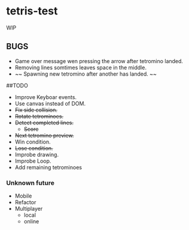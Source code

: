 # tetris-test

WIP

## BUGS
- Game over message wen pressing the arrow after tetromino landed.
- Removing lines somtimes leaves space in the middle.
- ~~ Spawning new tetromino after another has landed. ~~

##TODO

- Improve Keyboar events.
- Use canvas instead of DOM.
- ~~Fix side collision.~~
- ~~Rotate tetrominoes.~~
- ~~Detect completed lines.~~
	- ~~Score~~
- ~~Next tetromino preview.~~
- Win condition.
- ~~Lose condition.~~
- Improbe drawing.
- Improbe Loop.
- Add remaining tetrominoes

### Unknown future
- Mobile
- Refactor
- Multiplayer
	- local
	- online